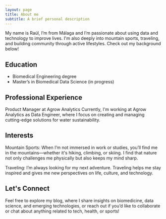 ```yaml
---
layout: page
title: About me
subtitle: A brief personal description
---
```


My name is Raúl, I’m from Málaga and I’m passionate about using data and technology to improve lives. I'm also deeply into mountain sports, traveling, and building community through active lifestyles. Check out my background below!

## Education

- Biomedical Engineering degree  
- Master’s in Biomedical Data Science (in progress)

## Professional Experience
Product Manager at Agrow Analytics
Currently, I'm working at Agrow Analytics as Data Engineer, where I focus on creating and managing cutting-edge solutions for water sustainability.

## Interests
Mountain Sports: When I’m not immersed in work or studies, you’ll find me in the mountains—whether it's hiking, climbing, or skiing. I find that nature not only challenges me physically but also keeps my mind sharp.

Traveling: I’m always looking for my next adventure. Traveling helps me stay inspired and gives me new perspectives on life, culture, and technology.

## Let's Connect
Feel free to explore my blog, where I share insights on biomedicine, data science, and emerging technologies, or reach out if you’d like to collaborate or chat about anything related to tech, health, or sports!
